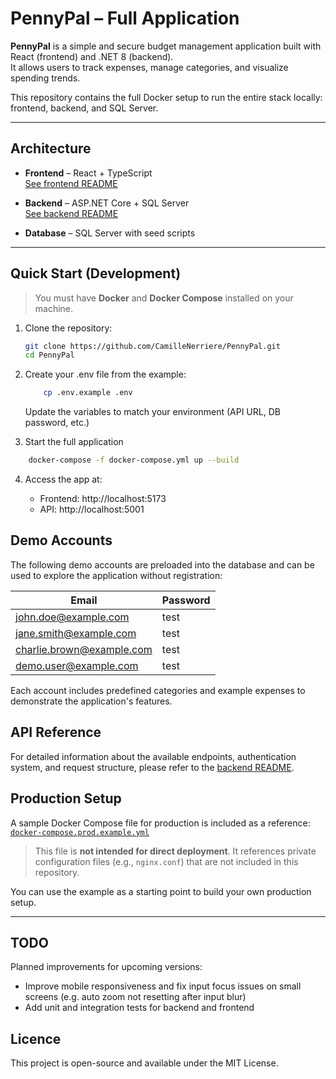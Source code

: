 # PennyPal – Full Application

**PennyPal** is a simple and secure budget management application built with React (frontend) and .NET 8 (backend).  
It allows users to track expenses, manage categories, and visualize spending trends.

This repository contains the full Docker setup to run the entire stack locally: frontend, backend, and SQL Server.

---

##  Architecture

- **Frontend** – React + TypeScript  
  [See frontend README](https://github.com/CamilleNerriere/PennyPal-front/blob/main/README.md)

- **Backend** – ASP.NET Core + SQL Server  
  [See backend README](https://github.com/CamilleNerriere/PennyPalAPI/blob/main/README.md)

- **Database** – SQL Server with seed scripts

---

##  Quick Start (Development)

> You must have **Docker** and **Docker Compose** installed on your machine.

1. Clone the repository:
   ```bash
   git clone https://github.com/CamilleNerriere/PennyPal.git
   cd PennyPal
   ```

2. Create your .env file from the example:

    ```bash
        cp .env.example .env
    ```

    Update the variables to match your environment (API URL, DB password, etc.)

3. Start the full application 

```bash
    docker-compose -f docker-compose.yml up --build
```

4. Access the app at: 

    * Frontend: http://localhost:5173
    * API: http://localhost:5001

##  Demo Accounts

The following demo accounts are preloaded into the database and can be used to explore the application without registration:

| Email                      | Password |
|---------------------------|----------|
| john.doe@example.com      | test     |
| jane.smith@example.com    | test     |
| charlie.brown@example.com | test     |
| demo.user@example.com     | test     |

Each account includes predefined categories and example expenses to demonstrate the application's features.

## API Reference

For detailed information about the available endpoints, authentication system, and request structure, please refer to the [backend README](./PennyPalAPI/README.md).


## Production Setup

A sample Docker Compose file for production is included as a reference:  
[`docker-compose.prod.example.yml`](./docker-compose.prod.example.yml)

>  This file is **not intended for direct deployment**. It references private configuration files (e.g., `nginx.conf`) that are not included in this repository.
>

You can use the example as a starting point to build your own production setup.

---

## TODO

Planned improvements for upcoming versions:

- Improve mobile responsiveness and fix input focus issues on small screens (e.g. auto zoom not resetting after input blur)
- Add unit and integration tests for backend and frontend


## Licence

This project is open-source and available under the MIT License.

